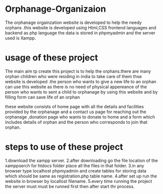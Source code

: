 # Orphanage-Organizaion
The orphanage orgainzation website is developed to help the needy orphans .this website is developed using Html,CSS frontend languages and backend as php language the data is stored in phpmyadmin and the server used is Xampp.

# usage of these project

The main aim tp create this project is to help the orphans.there are many orphan children who were residing in india to take care of them thse website is developed .the person who wants to give a new life to an orphan can use this website as there is no need of physical appereance of the person who wants to sent a child to orphanage by using this website and by filling form can save life of an orphan 

these website consists of home page with all the details and facilities provided by the orphanage and a contact us page for reaching out the orphanage ,donation page who wants to donate to home and a form which includes details of orphan and the person who corresponds to join that orphan.

# steps to use of these project
1.download the xampp server.
2.after downloading go the file location of the xamppserch for htdocs folder place all the files in that folder.
3.in any browser type localhost phpmyadmin and create tables for storing data which should be same as registration.php table name.
4.after set up run the website in browser by locallost filename.
5.every time running the project the server must must be runned first then after start thr process.
